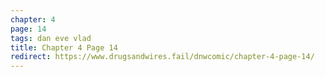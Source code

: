 ```yaml
---
chapter: 4
page: 14
tags: dan eve vlad
title: Chapter 4 Page 14
redirect: https://www.drugsandwires.fail/dnwcomic/chapter-4-page-14/
---
```

